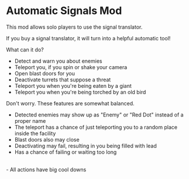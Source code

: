 # Automatic Signals Mod

This mod allows solo players to use the signal translator.<br>

If you buy a signal translator, it will turn into a helpful automatic tool!<br>

What can it do?<br>

- Detect and warn you about enemies<br>
- Teleport you, if you spin or shake your camera<br>
- Open blast doors for you<br>
- Deactivate turrets that suppose a threat<br>
- Teleport you when you're being eaten by a giant<br>
- Teleport you when you're being torched by an old bird<br>

Don't worry. These features are somewhat balanced.<br>

- Detected enemies may show up as "Enemy" or "Red Dot" instead of a proper name<br>
- The teleport has a chance of just teleporting you to a random place inside the facility<br>
- Blast doors also may close<br>
- Deactivating may fail, resulting in you being filled with lead<br>
- Has a chance of failing or waiting too long<br>
<br>
- All actions have big cool downs<br>
